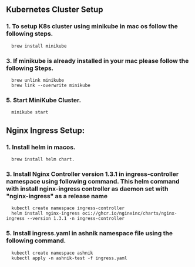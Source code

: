 ## Kubernetes Cluster Setup

### 1. To setup K8s cluster using minikube in mac os follow the following steps.
      
      brew install minikube
   
### 3. If minikube is already installed in your mac please follow the following Steps.
      
      brew unlink minikube
      brew link --overwrite minikube
   
### 5. Start MiniKube Cluster.

      minikube start
   
## Nginx Ingress Setup:  

### 1. Install helm in macos.

      brew install helm chart.
   
### 3. Install Nginx Controller version 1.3.1 in ingress-controller namespace using following command. This helm command with install nginx-ingress controller as daemon set with "nginx-ingress" as a release name

      kubectl create namespace ingress-controller  
      helm install nginx-ingress oci://ghcr.io/nginxinc/charts/nginx-ingress --version 1.3.1 -n ingress-controller

### 5. Install ingress.yaml in ashnik  namespace file using the following command.
   
      kubectl create namespace ashnik
      kubectl apply -n ashnik-test -f ingress.yaml 


 
